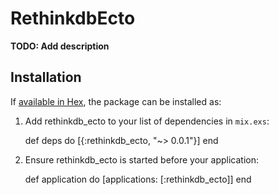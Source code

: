 # RethinkdbEcto

**TODO: Add description**

## Installation

If [available in Hex](https://hex.pm/docs/publish), the package can be installed as:

  1. Add rethinkdb_ecto to your list of dependencies in `mix.exs`:

        def deps do
          [{:rethinkdb_ecto, "~> 0.0.1"}]
        end

  2. Ensure rethinkdb_ecto is started before your application:

        def application do
          [applications: [:rethinkdb_ecto]]
        end

